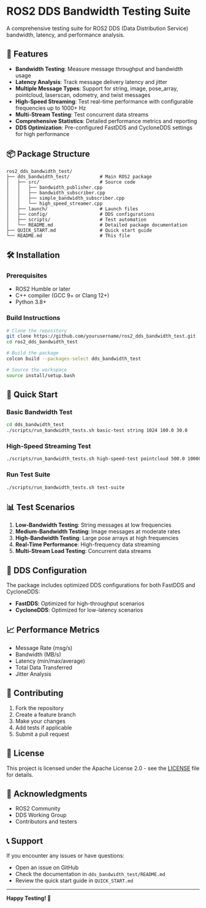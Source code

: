 # ROS2 DDS Bandwidth Testing Suite

A comprehensive testing suite for ROS2 DDS (Data Distribution Service) bandwidth, latency, and performance analysis.

## 🚀 Features

- **Bandwidth Testing**: Measure message throughput and bandwidth usage
- **Latency Analysis**: Track message delivery latency and jitter  
- **Multiple Message Types**: Support for string, image, pose_array, pointcloud, laserscan, odometry, and twist messages
- **High-Speed Streaming**: Test real-time performance with configurable frequencies up to 1000+ Hz
- **Multi-Stream Testing**: Test concurrent data streams
- **Comprehensive Statistics**: Detailed performance metrics and reporting
- **DDS Optimization**: Pre-configured FastDDS and CycloneDDS settings for high performance

## 📦 Package Structure

```
ros2_dds_bandwidth_test/
├── dds_bandwidth_test/           # Main ROS2 package
│   ├── src/                      # Source code
│   │   ├── bandwidth_publisher.cpp
│   │   ├── bandwidth_subscriber.cpp
│   │   ├── simple_bandwidth_subscriber.cpp
│   │   └── high_speed_streamer.cpp
│   ├── launch/                   # Launch files
│   ├── config/                   # DDS configurations
│   ├── scripts/                  # Test automation
│   └── README.md                 # Detailed package documentation
├── QUICK_START.md                # Quick start guide
└── README.md                     # This file
```

## 🛠️ Installation

### Prerequisites
- ROS2 Humble or later
- C++ compiler (GCC 9+ or Clang 12+)
- Python 3.8+

### Build Instructions
```bash
# Clone the repository
git clone https://github.com/yourusername/ros2_dds_bandwidth_test.git
cd ros2_dds_bandwidth_test

# Build the package
colcon build --packages-select dds_bandwidth_test

# Source the workspace
source install/setup.bash
```

## 🎯 Quick Start

### Basic Bandwidth Test
```bash
cd dds_bandwidth_test
./scripts/run_bandwidth_tests.sh basic-test string 1024 100.0 30.0
```

### High-Speed Streaming Test
```bash
./scripts/run_bandwidth_tests.sh high-speed-test pointcloud 500.0 10000 30.0
```

### Run Test Suite
```bash
./scripts/run_bandwidth_tests.sh test-suite
```

## 📊 Test Scenarios

1. **Low-Bandwidth Testing**: String messages at low frequencies
2. **Medium-Bandwidth Testing**: Image messages at moderate rates
3. **High-Bandwidth Testing**: Large pose arrays at high frequencies
4. **Real-Time Performance**: High-frequency data streaming
5. **Multi-Stream Load Testing**: Concurrent data streams

## 🔧 DDS Configuration

The package includes optimized DDS configurations for both FastDDS and CycloneDDS:

- **FastDDS**: Optimized for high-throughput scenarios
- **CycloneDDS**: Optimized for low-latency scenarios

## 📈 Performance Metrics

- Message Rate (msg/s)
- Bandwidth (MB/s)
- Latency (min/max/average)
- Total Data Transferred
- Jitter Analysis

## 🤝 Contributing

1. Fork the repository
2. Create a feature branch
3. Make your changes
4. Add tests if applicable
5. Submit a pull request

## 📄 License

This project is licensed under the Apache License 2.0 - see the [LICENSE](LICENSE) file for details.

## 🙏 Acknowledgments

- ROS2 Community
- DDS Working Group
- Contributors and testers

## 📞 Support

If you encounter any issues or have questions:
- Open an issue on GitHub
- Check the documentation in `dds_bandwidth_test/README.md`
- Review the quick start guide in `QUICK_START.md`

---

**Happy Testing! 🚀** 